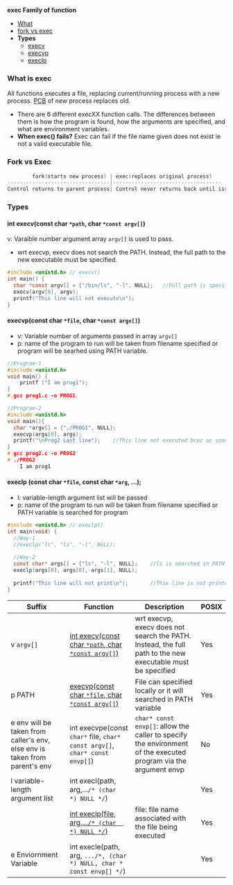 **exec Family of function**
- [What](#what)
- [fork vs exec](#vs)
- **Types**
  - [execv](#v)
  - [execvp](#vp)
  - [execlp](#lp)

<a name=what></a>
### What is exec
All functions executes a file, replacing current/running process with a new process. [PCB](/Threads_Processes_IPC/Processes/Process_Table) of new process replaces old.
- There are 6 different execXX function calls. The differences between them is how the program is found, how the arguments are specified, and what are environment variables.
- **When exec() fails?** Exec can fail if the file name given does not exist ie not a valid executable file.

<a name=vs></a>
### Fork vs Exec
```c
        fork(starts new process) | exec(replaces original process)
---------------------------------|-----------------------------------
Control returns to parent process| Control never returns back until issues in exec() call itself
```

### Types
<a name=v></a>
#### int execv(const char `*path`, char `*const argv[]`)
v: Varaible number argument array `argv[]` is used to pass.
- wrt execvp, execv does not search the PATH. Instead, the full path to the new executable must be specified.
```c
#include <unistd.h> // execv()
int main() {
  char *const argv[] = {"/bin/ls", "-l", NULL};   //Full path is specified
  execv(argv[0], argv);
  printf("This line will not execute\n");
}
```

<a name=vp></a>
#### execvp(const char `*file`, char `*const argv[]`)
- v: Variable number of arguments passed in array `argv[]`
- p: name of the program to run will be taken from filename specified or program will be searhed using PATH variable.
```c
//Program-1
#include <unistd.h>
void main() {
    printf ("I am prog1");
}
# gcc prog1.c -o PROG1

//Program-2
#include <unistd.h>
void main(){
  char *argv[] = {"./PROG1", NULL};
  execvp(args[0], args);
  printf("\nProg2 Last line");    //This line not executed bcoz as soon as the execvp() function is called, this program is replaced by PROG1
}
# gcc prog2.c -o PROG2
# ./PROG2
    I am prog1
```

<a name=lp></a>
#### execlp (const char `*file`, const char `*arg`, ...);
- l: variable-length argument list will be passed
- p: name of the program to run will be taken from filename specified or PATH variable is searched for program
```c
#include <unistd.h> // execlp()
int main(void) {
  //Way-1
  //execlp("ls", "ls", "-l", NULL);
  
  //Way-2
  const char* args[] = {"ls", "-l", NULL};    //ls is searched in PATH and found at /usr/bin/ls
  execlp(args[0], args[0], args[1], NULL);
  
  printf("This line will not print\n");       //This line is not printed
}
```


|Suffix|Function|Description|POSIX|
|---|---|---|---|
|v `argv[]`|[int execv(const char `*path`, char `*const argv[]`)](execv)|wrt execvp, execv does not search the PATH. Instead, the full path to the new executable must be specified|Yes|
|p PATH|[execvp(const char `*file`, char `*const argv[]`)](execvp)|File can specified locally or it will searched in PATH variable|Yes|
|e env will be taken from caller's env, else env is taken from parent's env|int execvpe(const `char*` file, `char* const argv[]`, `char* const envp[]`)|`char* const envp[]`: allow the caller to specify the environment of the executed program via the argument envp|No|
|l variable-length argument list|int execl(path, arg,...`/* (char  *) NULL */`)||Yes|
||[int execlp(file, arg,...`/* (char  *) NULL */`)](execlp)|file:  file name associated with the file being executed|Yes|
|e Enviornment Variable|int execle(path, arg, `.../*, (char *) NULL, char * const envp[] */`)||Yes|
